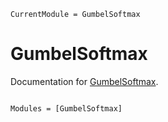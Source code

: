 ```@meta
CurrentModule = GumbelSoftmax
```

# GumbelSoftmax

Documentation for [GumbelSoftmax](https://github.com/arnauqb/GumbelSoftmax.jl).

```@index
```

```@autodocs
Modules = [GumbelSoftmax]
```
